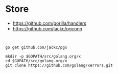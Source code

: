 # Store

* https://github.com/gorilla/handlers
* https://github.com/jackc/pgconn


##

```

go get github.com/jackc/pgx

mkdir -p $GOPATH/src/golang.org/x
cd $GOPATH/src/golang.org/x
git clone https://github.com/golang/xerrors.git

```